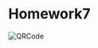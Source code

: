 # Homework7
![QRCode](https://github.com/user-attachments/assets/94e136f3-2f18-49f2-8668-d5ad946d5169)
